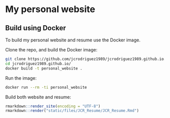 My personal website
================

## Build using Docker

To build my personal website and resume use the Docker image.

Clone the repo, and build the Docker
image:

``` bash
git clone https://github.com/jcrodriguez1989/jcrodriguez1989.github.io.git
cd jcrodriguez1989.github.io/
docker build -t personal_website .
```

Run the image:

``` bash
docker run --rm -ti personal_website
```

Build both website and resume:

``` r
rmarkdown::render_site(encoding = "UTF-8")
rmarkdown::render("static/files/JCR_Resume/JCR_Resume.Rmd")
```
